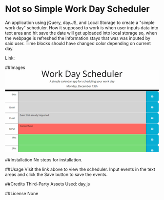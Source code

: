 # Not so Simple Work Day Scheduler
An application  using jQuery, day.JS,  and Local Storage to create a "simple work day" scheduler. How it supposed to work is when user inputs data into text area and hit save the date will get uploaded into local storage so, when the webpage is refreshed the information stays that was was inputed by said user. Time blocks should have changed color depending on current day.

Link:


##Images
![Alt text](image.png)

##Installation
No steps for installation.

##Usage
Visit the link above to view the scheduler. Input events in the text areas and click the Save button to save the events.

##Credits
Third-Party Assets Used: day.js

##License
None
